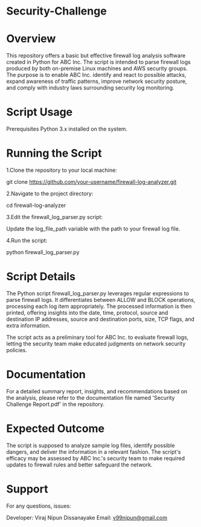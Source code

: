 # Security-Challenge

# Overview

This repository offers a basic but effective firewall log analysis software created in Python for ABC Inc. The script is intended to parse firewall logs produced by both on-premise Linux machines and AWS security groups. The purpose is to enable ABC Inc. identify and react to possible attacks, expand awareness of traffic patterns, improve network security posture, and comply with industry laws surrounding security log monitoring.

# Script Usage 
Prerequisites 
  Python 3.x installed on the system. 

# Running the Script 

1.Clone the repository to your local machine:

 git clone https://github.com/your-username/firewall-log-analyzer.git 

2.Navigate to the project directory:

cd firewall-log-analyzer 

3.Edit the firewall_log_parser.py script:

  Update the log_file_path variable with the path to your firewall log file. 

4.Run the script:

python firewall_log_parser.py

# Script Details

The Python script firewall_log_parser.py leverages regular expressions to parse firewall logs. It differentiates between ALLOW and BLOCK operations, processing each log item appropriately. The processed information is then printed, offering insights into the date, time, protocol, source and destination IP addresses, source and destination ports, size, TCP flags, and extra information.

The script acts as a preliminary tool for ABC Inc. to evaluate firewall logs, letting the security team make educated judgments on network security policies.

# Documentation
For a detailed summary report, insights, and recommendations based on the analysis, please refer to the documentation file named 'Security Challenge Report.pdf' in the repository.

# Expected Outcome
The script is supposed to analyze sample log files, identify possible dangers, and deliver the information in a relevant fashion. The script's efficacy may be assessed by ABC Inc.'s security team to make required updates to firewall rules and better safeguard the network.

# Support
For any questions, issues:

Developer: Viraj Nipun Dissanayake
Email: v99nipun@gmail.com

